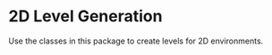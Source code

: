 2D Level Generation
===================
Use the classes in this package to create levels for 2D environments.
